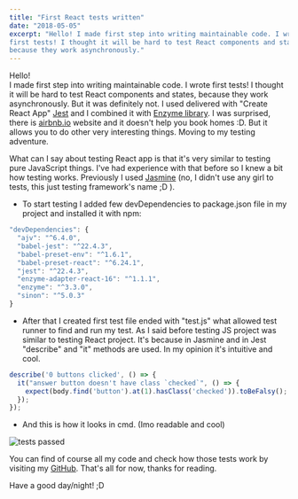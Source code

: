 ```yaml
---
title: "First React tests written"
date: "2018-05-05"
excerpt: "Hello! I made first step into writing maintainable code. I wrote 
first tests! I thought it will be hard to test React components and states, 
because they work asynchronously."
---
```


Hello!\
I made first step into writing maintainable code. I wrote first tests! I
thought it will be hard to test React components and states, because they
work asynchronously. But it was definitely not. I used delivered with "Create
React App" [Jest](https://jestjs.io/) and I combined it with
[Enzyme library](https://enzymejs.github.io/enzyme/). I was surprised, there is
[airbnb.io](http://airbnb.io/) website and it doesn't help you book homes :D.
But it allows you to do other very interesting things. Moving to my testing
adventure.

What can I say about testing React app is that it's very similar to testing
pure JavaScript things. I've had experience with that before so I knew a bit
how testing works. Previously I used [Jasmine](https://jasmine.github.io/) (no,
I didn't use any girl to tests, this just testing framework's name ;D ).

- To start testing I added few devDependencies to package.json file in my
  project and installed it with npm:

```jsx
"devDependencies": {
  "ajv": "^6.4.0",
  "babel-jest": "^22.4.3",
  "babel-preset-env": "^1.6.1",
  "babel-preset-react": "^6.24.1",
  "jest": "^22.4.3",
  "enzyme-adapter-react-16": "^1.1.1",
  "enzyme": "^3.3.0",
  "sinon": "^5.0.3"
}
```

- After that I created first test file ended with "test.js" what allowed test
  runner to find and run my test. As I said before testing JS project was similar
  to testing React project. It's because in Jasmine and in Jest "describe" and
  "it" methods are used. In my opinion it's intuitive and cool.

```jsx
describe('0 buttons clicked', () => {
  it("answer button doesn't have class `checked`", () => {
    expect(body.find('button').at(1).hasClass('checked')).toBeFalsy();
  });
});
```

- And this is how it looks in cmd. (Imo readable and cool)

![tests passed](/assets/blog/first-react-tests-written/tests_passed.jpg)

You can find of course all my code and check how those tests work by visiting
my [GitHub](https://github.com/JakubKus). That's all for now, thanks for
reading.

Have a good day/night! ;D
